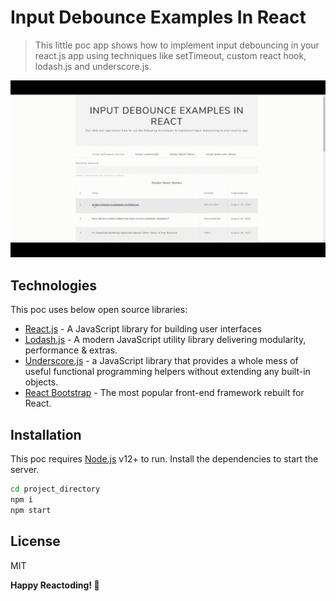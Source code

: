 # Input Debounce Examples In React

> This little poc app shows how to implement input debouncing in your react.js app using techniques like setTimeout, custom react hook, lodash.js and underscore.js.

![](https://raw.githubusercontent.com/shahsagarm/react-input-debounce-examples/master/preview.gif)

## Technologies
This poc uses below open source libraries:
- [React.js](https://reactjs.org/) - A JavaScript library for building user interfaces
- [Lodash.js](https://lodash.com/) - A modern JavaScript utility library delivering modularity, performance & extras.
- [Underscore.js](https://underscorejs.org/) - a JavaScript library that provides a whole mess of useful functional programming helpers without extending any built-in objects.
- [React Bootstrap](https://react-bootstrap-v4.netlify.app/getting-started/introduction/) - The most popular front-end framework rebuilt for React.

## Installation
This poc requires [Node.js](https://nodejs.org/) v12+ to run.
Install the dependencies to start the server.
```sh
cd project_directory
npm i
npm start
```


## License
MIT


**Happy Reactoding! :dizzy:**
